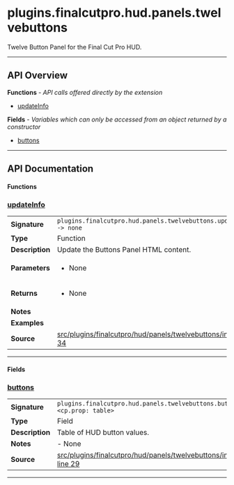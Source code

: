 # plugins.finalcutpro.hud.panels.twelvebuttons

Twelve Button Panel for the Final Cut Pro HUD.

---

## API Overview
**Functions** - _API calls offered directly by the extension_
 * [updateInfo](#updateinfo)

**Fields** - _Variables which can only be accessed from an object returned by a constructor_
 * [buttons](#buttons)


---

## API Documentation

#### Functions


### [updateInfo](#updateinfo)

|                                             |                                                                                     |
| --------------------------------------------|-------------------------------------------------------------------------------------|
| **Signature**                               | `plugins.finalcutpro.hud.panels.twelvebuttons.updateInfo() -> none`                                                                    |
| **Type**                                    | Function                                                                     |
| **Description**                             | Update the Buttons Panel HTML content.                                                                     |
| **Parameters**                              | <ul><li>None</li></ul> |
| **Returns**                                 | <ul><li>None</li></ul>          |
| **Notes**                                   | <ul></ul> |
| **Examples**                                | <ul></ul> |
| **Source**                                  | [src/plugins/finalcutpro/hud/panels/twelvebuttons/init.lua line 34](https://github.com/CommandPost/CommandPost/blob/develop/src/plugins/finalcutpro/hud/panels/twelvebuttons/init.lua#L34) |

---

#### Fields


### [buttons](#buttons)

|                                             |                                                                                     |
| --------------------------------------------|-------------------------------------------------------------------------------------|
| **Signature**                               | `plugins.finalcutpro.hud.panels.twelvebuttons.buttons <cp.prop: table>`                                                                    |
| **Type**                                    | Field                                                                     |
| **Description**                             | Table of HUD button values.                                                                     |
| **Notes**                                   | - None |
| **Source**                                  | [src/plugins/finalcutpro/hud/panels/twelvebuttons/init.lua line 29](https://github.com/CommandPost/CommandPost/blob/develop/src/plugins/finalcutpro/hud/panels/twelvebuttons/init.lua#L29) |

---

